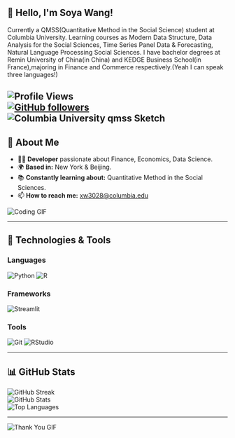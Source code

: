 
## 👋 Hello, I'm Soya Wang!
Currently a QMSS(Quantitative Method in the Social Science) student at Columbia University. Learning courses as Modern Data Structure, Data Analysis for the Social Sciences, Time Series Panel Data & Forecasting, Natural Language Processing Social Sciences.
I have bachelor degrees at Remin University of China(in China) and KEDGE Business School(in France),majoring in Finance and Commerce respectively.(Yeah I can speak three languages!)

![Profile Views](https://komarev.com/ghpvc/?username=your-username&color=brightgreen)  
[![GitHub followers](https://img.shields.io/github/followers/SoyaWang?label=Follow&style=social)](https://github.com/SoyaWang)  
![Columbia University qmss Sketch](https://s4.ezgif.com/tmp/ezgif-4-62b540e9bd.gif)
---

## 🌟 About Me

- 🧑‍💻 **Developer** passionate about Finance, Economics, Data Science.  
- 🌍 **Based in:** New York & Beijing.  
- 📚 **Constantly learning about:** Quantitative Method in the Social Sciences.  
- 📫 **How to reach me:** xw3028@columbia.edu
  
![Coding GIF](https://media.giphy.com/media/qgQUggAC3Pfv687qPC/giphy.gif)

---

## 🚀 Technologies & Tools

### Languages
![Python](https://img.shields.io/badge/Python-3776AB?style=for-the-badge&logo=python&logoColor=white)
![R](https://img.shields.io/badge/R-276DC3?style=for-the-badge&logo=r&logoColor=white)

### Frameworks
![Streamlit](https://img.shields.io/badge/Streamlit-FF4B4B?style=for-the-badge&logo=streamlit&logoColor=white)

### Tools
![Git](https://img.shields.io/badge/Git-F05032?style=for-the-badge&logo=git&logoColor=white)
![RStudio](https://img.shields.io/badge/RStudio-75AADB?style=for-the-badge&logo=rstudio&logoColor=white)

---

## 📊 GitHub Stats

![GitHub Streak](https://github-readme-streak-stats.herokuapp.com/?user=SoyaWang&theme=tokyonight)  
![GitHub Stats](https://github-readme-stats.vercel.app/api?username=SoyaWang&show_icons=true&theme=tokyonight)  
![Top Languages](https://github-readme-stats.vercel.app/api/top-langs/?username=SoyaWang&layout=compact&theme=tokyonight)


---

![Thank You GIF](https://s4.ezgif.com/tmp/ezgif-4-d45c04b44b.gif)


<!--
**SoyaWang/SoyaWang** is a ✨ _special_ ✨ repository because its `README.md` (this file) appears on your GitHub profile.

Here are some ideas to get you started:

- 🔭 I’m currently working on ...
- 🌱 I’m currently learning ...
- 👯 I’m looking to collaborate on ...
- 🤔 I’m looking for help with ...
- 💬 Ask me about ...
- 📫 How to reach me: ...
- 😄 Pronouns: ...
- ⚡ Fun fact: ...
-->
